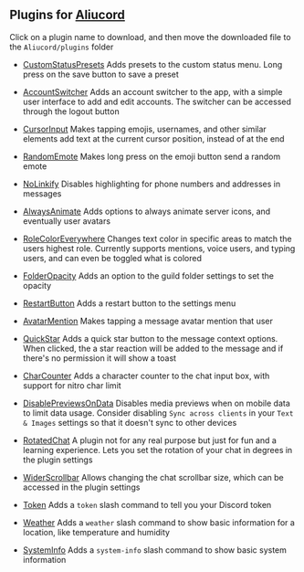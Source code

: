 ## Plugins for [Aliucord](https://github.com/Aliucord)

Click on a plugin name to download, and then move the downloaded file to the `Aliucord/plugins` folder
- [CustomStatusPresets](https://github.com/zt64/aliucord-plugins/raw/builds/CustomStatusPresets.zip)
  Adds presets to the custom status menu. Long press on the save button to save a preset

- [AccountSwitcher](https://github.com/zt64/aliucord-plugins/raw/builds/AccountSwitcher.zip)
  Adds an account switcher to the app, with a simple user interface to add and edit accounts. The switcher can be accessed through the logout button
  
- [CursorInput](https://github.com/zt64/aliucord-plugins/raw/builds/CursorInput.zip)
  Makes tapping emojis, usernames, and other similar elements add text at the current cursor position, instead of at the end

- [RandomEmote](https://github.com/zt64/aliucord-plugins/raw/builds/RandomEmote.zip)
  Makes long press on the emoji button send a random emote

- [NoLinkify](https://github.com/zt64/aliucord-plugins/raw/builds/NoLinkify.zip)
  Disables highlighting for phone numbers and addresses in messages

- [AlwaysAnimate](https://github.com/zt64/aliucord-plugins/raw/builds/AlwaysAnimate.zip)
  Adds options to always animate server icons, and eventually user avatars

- [RoleColorEverywhere](https://github.com/zt64/aliucord-plugins/raw/builds/RoleColorEverywhere.zip)
  Changes text color in specific areas to match the users highest role. Currently supports mentions, voice users, and typing users, and can even be toggled what is colored

- [FolderOpacity](https://github.com/zt64/aliucord-plugins/raw/builds/FolderOpacity.zip)
  Adds an option to the guild folder settings to set the opacity

- [RestartButton](https://github.com/zt64/aliucord-plugins/raw/builds/RestartButton.zip)
  Adds a restart button to the settings menu

- [AvatarMention](https://github.com/zt64/aliucord-plugins/raw/builds/AvatarMention.zip)
  Makes tapping a message avatar mention that user

- [QuickStar](https://github.com/zt64/aliucord-plugins/raw/builds/QuickStar.zip)
  Adds a quick star button to the message context options. When clicked, the a star reaction will be added to the message and if there's no permission it will show a toast

- [CharCounter](https://github.com/zt64/aliucord-plugins/raw/builds/CharCounter.zip)
  Adds a character counter to the chat input box, with support for nitro char limit

- [DisablePreviewsOnData](https://github.com/zt64/aliucord-plugins/raw/builds/DisablePreviewsOnData.zip)
  Disables media previews when on mobile data to limit data usage. Consider disabling `Sync across clients` in your `Text & Images` settings so that it doesn't sync to other devices

- [RotatedChat](https://github.com/zt64/aliucord-plugins/raw/builds/RotatedChat.zip)
  A plugin not for any real purpose but just for fun and a learning experience. Lets you set the rotation of your chat in degrees in the plugin settings

- [WiderScrollbar](https://github.com/zt64/aliucord-plugins/raw/builds/WiderScrollbar.zip)
  Allows changing the chat scrollbar size, which can be accessed in the plugin settings

- [Token](https://github.com/zt64/aliucord-plugins/raw/builds/Token.zip)
  Adds a `token` slash command to tell you your Discord token

- [Weather](https://github.com/zt64/aliucord-plugins/raw/builds/Weather.zip)
  Adds a `weather` slash command to show basic information for a location, like temperature and humidity

- [SystemInfo](https://github.com/zt64/aliucord-plugins/raw/builds/SystemInfo.zip)
  Adds a `system-info` slash command to show basic system information